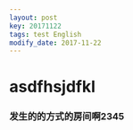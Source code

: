 ```yaml
---
layout: post
key: 20171122
tags: test English
modify_date: 2017-11-22
---
```


# asdfhsjdfkl
### 发生的的方式的房间啊2345